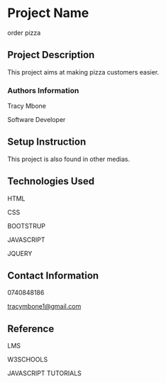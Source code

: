 # Project Name
order pizza
## Project Description
This project aims at making pizza customers easier.
### Authors Information
Tracy Mbone

Software Developer
## Setup Instruction
This project is also found in other  medias.
## Technologies Used
HTML

CSS

BOOTSTRUP

JAVASCRIPT

JQUERY
## Contact Information
0740848186

tracymbone1@gmail.com
## Reference
LMS

W3SCHOOLS

JAVASCRIPT TUTORIALS
